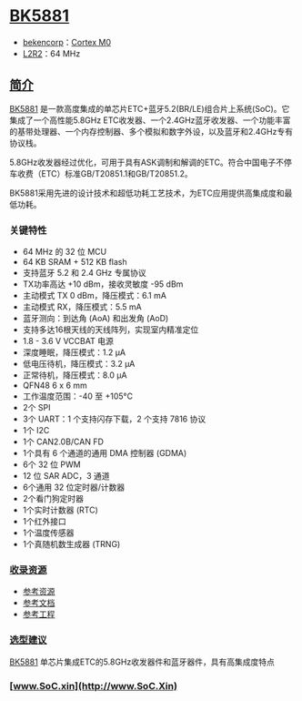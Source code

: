 ﻿# [BK5881](https://doc.soc.xin/BK5881)

* [bekencorp](http://www.bekencorp.com/)：[Cortex M0](https://github.com/SoCXin/Cortex)
* [L2R2](https://github.com/SoCXin/Level)：64 MHz

## [简介](https://doc.soc.xin/BK5881)

[BK5881](http://www.bekencorp.com/index/goods/detail/cid/48.html) 是一款高度集成的单芯片ETC+蓝牙5.2(BR/LE)组合片上系统(SoC)。它集成了一个高性能5.8GHz ETC收发器、一个2.4GHz蓝牙收发器、一个功能丰富的基带处理器、一个内存控制器、多个模拟和数字外设，以及蓝牙和2.4GHz专有协议栈。

5.8GHz收发器经过优化，可用于具有ASK调制和解调的ETC。符合中国电子不停车收费（ETC）标准GB/T20851.1和GB/T20851.2。

BK5881采用先进的设计技术和超低功耗工艺技术，为ETC应用提供高集成度和最低功耗。

### 关键特性

* 64 MHz 的 32 位 MCU
* 64 KB SRAM + 512 KB flash
* 支持蓝牙 5.2 和 2.4 GHz 专属协议
* TX功率高达 +10 dBm，接收灵敏度 -95 dBm
* 主动模式 TX 0 dBm，降压模式：6.1 mA
* 主动模式 RX，降压模式：5.5 mA
* 蓝牙测向：到达角 (AoA) 和出发角 (AoD)
* 支持多达16根天线的天线阵列，实现室内精准定位
* 1.8 - 3.6 V VCCBAT 电源
* 深度睡眠，降压模式：1.2 μA
* 低电压待机，降压模式：3.2 μA
* 正常待机，降压模式：8.0 μA
* QFN48 6 x 6 mm
* 工作温度范围：-40 至 +105°C
* 2个 SPI
* 3个 UART：1 个支持闪存下载，2 个支持 7816 协议
* 1个 I2C
* 1个 CAN2.0B/CAN FD
* 1个具有 6 个通道的通用 DMA 控制器 (GDMA)
* 6个 32 位 PWM
* 12 位 SAR ADC，3 通道
* 6个通用 32 位定时器/计数器
* 2个看门狗定时器
* 1个实时计数器 (RTC)
* 1个红外接口
* 1个温度传感器
* 1个真随机数生成器 (TRNG)

### [收录资源](https://github.com/SoCXin/BK5881)

* [参考资源](src/)
* [参考文档](docs/)
* [参考工程](project/)

### [选型建议](https://github.com/SoCXin)

[BK5881](https://github.com/SoCXin/BK5881) 单芯片集成ETC的5.8GHz收发器件和蓝牙器件，具有高集成度特点

### [www.SoC.xin](http://www.SoC.Xin)
